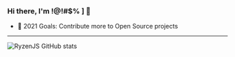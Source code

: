 ### Hi there, I'm !@!#$% ] 👋

- 🥅 2021 Goals: Contribute more to Open Source projects

---
![RyzenJS GitHub stats](https://github-readme-stats.vercel.app/api?username=RyzenJS&show_icons=true&theme=radical)
